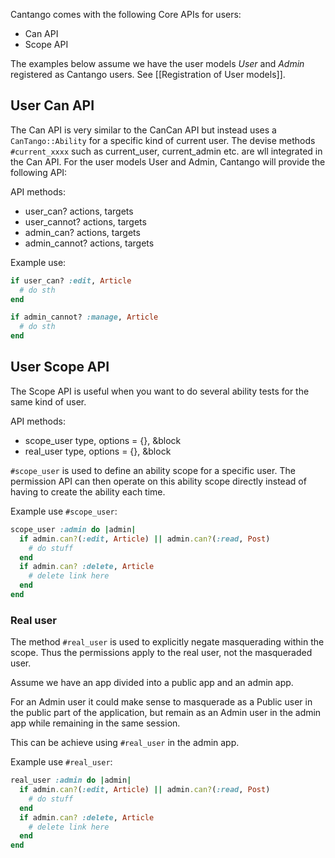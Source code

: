Cantango comes with the following Core APIs for users:

* Can API
* Scope API

The examples below assume we have the user models _User_ and _Admin_ registered as Cantango users.
See [[Registration of User models]].

## User Can API

The Can API is very similar to the CanCan API but instead uses a `CanTango::Ability` for a specific kind of current user.
The devise methods `#current_xxxx` such as current_user, current_admin etc. are wll integrated in the Can API.
For the user models User and Admin, Cantango will provide the following API:

API methods:

* user_can? actions, targets
* user_cannot? actions, targets
* admin_can? actions, targets
* admin_cannot? actions, targets

Example use:

```ruby
if user_can? :edit, Article
  # do sth
end
```

```ruby
if admin_cannot? :manage, Article
  # do sth
end
```

## User Scope API

The Scope API is useful when you want to do several ability tests for the same kind of user.

API methods:

* scope_user type, options = {}, &block
* real_user type, options = {}, &block

`#scope_user` is used to define an ability scope for a specific user. The
permission API can then operate on this ability scope directly instead
of having to create the ability each time.

Example use `#scope_user`:

```ruby
scope_user :admin do |admin|
  if admin.can?(:edit, Article) || admin.can?(:read, Post)
    # do stuff
  end
  if admin.can? :delete, Article
    # delete link here
  end
end
```

### Real user

The method `#real_user` is used to explicitly negate masquerading within the scope.
Thus the permissions apply to the real user, not the masqueraded user.

Assume we have an app divided into a public app and an admin app.

For an Admin user it could make sense to masquerade as a Public user in
the public part of the application, but remain as an Admin user in the
admin app while remaining in the same session.

This can be achieve using `#real_user` in the admin app.

Example use `#real_user`:

```ruby
real_user :admin do |admin|
  if admin.can?(:edit, Article) || admin.can?(:read, Post)
    # do stuff
  end
  if admin.can? :delete, Article
    # delete link here
  end
end
```


